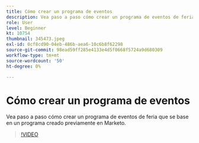 ```yaml
---
title: Cómo crear un programa de eventos
description: Vea paso a paso cómo crear un programa de eventos de feria que se base en un programa creado previamente en Marketo.
role: User
level: Beginner
kt: 10754
thumbnail: 345473.jpeg
exl-id: 0cf8cd90-04eb-486b-aea6-10c6b8f62298
source-git-commit: 98ead59ff285e4133e4d5f0668f5724a9d680309
workflow-type: tm+mt
source-wordcount: '50'
ht-degree: 0%

---
```


# Cómo crear un programa de eventos

Vea paso a paso cómo crear un programa de eventos de feria que se base en un programa creado previamente en Marketo.

>[!VIDEO](https://video.tv.adobe.com/v/345473/?quality=12&learn=on)
